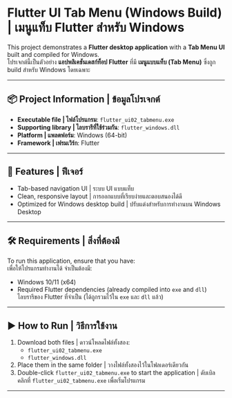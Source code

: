 # Flutter UI Tab Menu (Windows Build) | เมนูแท็บ Flutter สำหรับ Windows

This project demonstrates a **Flutter desktop application** with a **Tab Menu UI** built and compiled for Windows.  
โปรเจกต์นี้เป็นตัวอย่าง **แอปพลิเคชันเดสก์ท็อป Flutter** ที่มี **เมนูแบบแท็บ (Tab Menu)** ซึ่งถูก build สำหรับ Windows โดยเฉพาะ

---

## 📦 Project Information | ข้อมูลโปรเจกต์
- **Executable file | ไฟล์โปรแกรม**: `flutter_ui02_tabmenu.exe`  
- **Supporting library | ไลบรารีที่ใช้ร่วมกัน**: `flutter_windows.dll`  
- **Platform | แพลตฟอร์ม**: Windows (64-bit)  
- **Framework | เฟรมเวิร์ก**: Flutter  

---

## 🚀 Features | ฟีเจอร์
- Tab-based navigation UI | ระบบ UI แบบแท็บ  
- Clean, responsive layout | การออกแบบที่เรียบง่ายและตอบสนองได้ดี  
- Optimized for Windows desktop build | ปรับแต่งสำหรับการทำงานบน Windows Desktop  

---

## 🛠️ Requirements | สิ่งที่ต้องมี
To run this application, ensure that you have:  
เพื่อให้โปรแกรมทำงานได้ จำเป็นต้องมี:  
- Windows 10/11 (x64)  
- Required Flutter dependencies (already compiled into `exe` and `dll`)  
  ไลบรารีของ Flutter ที่จำเป็น (ได้ถูกรวมไว้ใน `exe` และ `dll` แล้ว)  

---

## ▶️ How to Run | วิธีการใช้งาน
1. Download both files | ดาวน์โหลดไฟล์ทั้งสอง:  
   - `flutter_ui02_tabmenu.exe`  
   - `flutter_windows.dll`  
2. Place them in the same folder | วางไฟล์ทั้งสองไว้ในโฟลเดอร์เดียวกัน  
3. Double-click `flutter_ui02_tabmenu.exe` to start the application | ดับเบิลคลิกที่ `flutter_ui02_tabmenu.exe` เพื่อเริ่มโปรแกรม  

---

